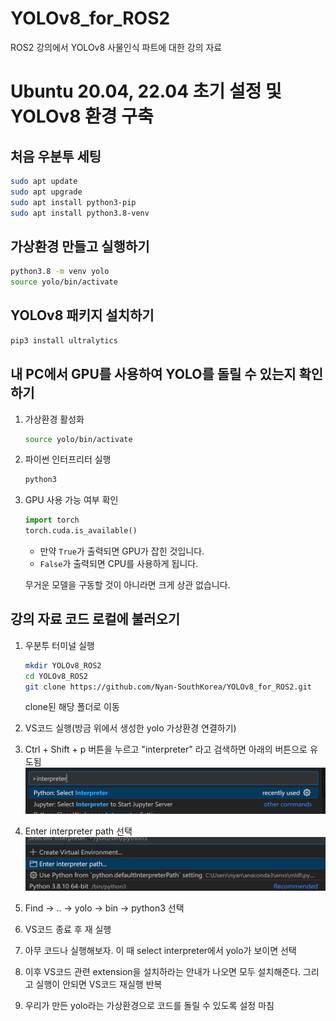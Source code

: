 # YOLOv8_for_ROS2
ROS2 강의에서 YOLOv8 사물인식 파트에 대한 강의 자료


# Ubuntu 20.04, 22.04 초기 설정 및 YOLOv8 환경 구축

## 처음 우분투 세팅

```bash
sudo apt update
sudo apt upgrade
sudo apt install python3-pip
sudo apt install python3.8-venv
```

## 가상환경 만들고 실행하기

```bash
python3.8 -m venv yolo
source yolo/bin/activate
```

## YOLOv8 패키지 설치하기

```bash
pip3 install ultralytics
```

## 내 PC에서 GPU를 사용하여 YOLO를 돌릴 수 있는지 확인하기

1. 가상환경 활성화

    ```bash
    source yolo/bin/activate
    ```

2. 파이썬 인터프리터 실행

    ```bash
    python3
    ```

3. GPU 사용 가능 여부 확인

    ```python
    import torch
    torch.cuda.is_available()
    ```

    - 만약 `True`가 출력되면 GPU가 잡힌 것입니다.
    - `False`가 출력되면 CPU를 사용하게 됩니다.

    무거운 모델을 구동할 것이 아니라면 크게 상관 없습니다.

## 강의 자료 코드 로컬에 불러오기

1. 우분투 터미널 실행

    ```bash
    mkdir YOLOv8_ROS2
    cd YOLOv8_ROS2
    git clone https://github.com/Nyan-SouthKorea/YOLOv8_for_ROS2.git
    ```
    clone된 해당 폴더로 이동

2. VS코드 실행(방금 위에서 생성한 yolo 가상환경 연결하기)

3. Ctrl + Shift + p 버튼을 누르고 "interpreter" 라고 검색하면 아래의 버튼으로 유도됨
![alt text](README_images/image_1.png)

4. Enter interpreter path 선택
![alt text](README_images/image_2.png)

5. Find -> .. -> yolo -> bin -> python3 선택

6. VS코드 종료 후 재 실행

7. 아무 코드나 실행해보자. 이 때 select interpreter에서 yolo가 보이면 선택

8. 이후 VS코드 관련 extension을 설치하라는 안내가 나오면 모두 설치해준다. 그리고 실행이 안되면 VS코드 재실행 반복

9. 우리가 만든 yolo라는 가상환경으로 코드를 돌릴 수 있도록 설정 마침